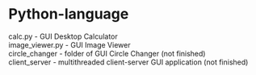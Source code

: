 # Python-language
calc.py - GUI Desktop Calculator  
image_viewer.py - GUI Image Viewer  
circle_changer - folder of GUI Circle Changer (not finished)  
client_server - multithreaded client-server GUI application (not finished)
